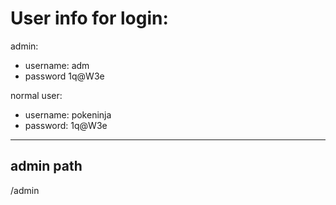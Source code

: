 # User info for login:

admin:
- username:  adm
- password 1q@W3e

normal user:
- username: pokeninja
- password: 1q@W3e
  

***

## admin path
/admin


